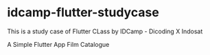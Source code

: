 # idcamp-flutter-studycase
This is a study case of Flutter CLass by IDCamp - Dicoding X Indosat

A Simple Flutter App
Film Catalogue

